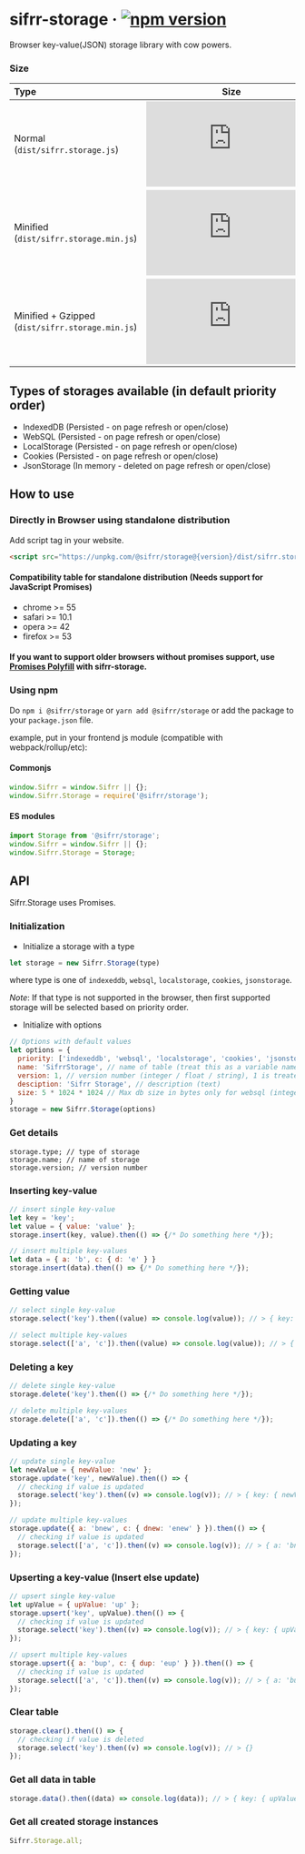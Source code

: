 # sifrr-storage · [![npm version](https://img.shields.io/npm/v/@sifrr/storage.svg)](https://www.npmjs.com/package/@sifrr/storage)

Browser key-value(JSON) storage library with cow powers.

### Size

| Type                                             |                                                                                                                              Size                                                                                                                              |
| :----------------------------------------------- | :------------------------------------------------------------------------------------------------------------------------------------------------------------------------------------------------------------------------------------------------------------: |
| Normal (`dist/sifrr.storage.js`)                 |                    [![Normal](https://img.badgesize.io/sifrr/sifrr/master/packages/browser/sifrr-storage/dist/sifrr.storage.js?maxAge=600)](https://github.com/sifrr/sifrr/blob/master/packages/browser/sifrr-storage/dist/sifrr.storage.js)                   |
| Minified (`dist/sifrr.storage.min.js`)           |               [![Minified](https://img.badgesize.io/sifrr/sifrr/master/packages/browser/sifrr-storage/dist/sifrr.storage.min.js?maxAge=600)](https://github.com/sifrr/sifrr/blob/master/packages/browser/sifrr-storage/dist/sifrr.storage.min.js)              |
| Minified + Gzipped (`dist/sifrr.storage.min.js`) | [![Minified + Gzipped](https://img.badgesize.io/sifrr/sifrr/master/packages/browser/sifrr-storage/dist/sifrr.storage.min.js?compression=gzip&maxAge=600)](https://github.com/sifrr/sifrr/blob/master/packages/browser/sifrr-storage/dist/sifrr.storage.min.js) |

## Types of storages available (in default priority order)

-   IndexedDB (Persisted - on page refresh or open/close)
-   WebSQL (Persisted - on page refresh or open/close)
-   LocalStorage (Persisted - on page refresh or open/close)
-   Cookies (Persisted - on page refresh or open/close)
-   JsonStorage (In memory - deleted on page refresh or open/close)

## How to use

### Directly in Browser using standalone distribution

Add script tag in your website.

```html
<script src="https://unpkg.com/@sifrr/storage@{version}/dist/sifrr.storage.min.js"></script>
```

#### Compatibility table for standalone distribution (Needs support for JavaScript Promises)

-   chrome >= 55
-   safari >= 10.1
-   opera >= 42
-   firefox >= 53

#### If you want to support older browsers without promises support, use [Promises Polyfill](https://github.com/stefanpenner/es6-promise) with sifrr-storage.

### Using npm

Do `npm i @sifrr/storage` or `yarn add @sifrr/storage` or add the package to your `package.json` file.

example, put in your frontend js module (compatible with webpack/rollup/etc):

#### Commonjs

```js
window.Sifrr = window.Sifrr || {};
window.Sifrr.Storage = require('@sifrr/storage');
```

#### ES modules

```js
import Storage from '@sifrr/storage';
window.Sifrr = window.Sifrr || {};
window.Sifrr.Storage = Storage;
```

## API

Sifrr.Storage uses Promises.

### Initialization

-   Initialize a storage with a type

```js
let storage = new Sifrr.Storage(type)
```

where type is one of `indexeddb`, `websql`, `localstorage`, `cookies`, `jsonstorage`.

_Note_: If that type is not supported in the browser, then first supported storage will be selected based on priority order.

-   Initialize with options

```js
// Options with default values
let options = {
  priority: ['indexeddb', 'websql', 'localstorage', 'cookies', 'jsonstorage'], // Priority Array of type of storages to use
  name: 'SifrrStorage', // name of table (treat this as a variable name, i.e. no Spaces or special characters allowed)
  version: 1, // version number (integer / float / string), 1 is treated same as '1'
  desciption: 'Sifrr Storage', // description (text)
  size: 5 * 1024 * 1024 // Max db size in bytes only for websql (integer)
}
storage = new Sifrr.Storage(options)
```

### Get details

    storage.type; // type of storage
    storage.name; // name of storage
    storage.version; // version number

### Inserting key-value

```js
// insert single key-value
let key = 'key';
let value = { value: 'value' };
storage.insert(key, value).then(() => {/* Do something here */});

// insert multiple key-values
let data = { a: 'b', c: { d: 'e' } }
storage.insert(data).then(() => {/* Do something here */});
```

### Getting value

```js
// select single key-value
storage.select('key').then((value) => console.log(value)); // > { key: { value: 'value' } }

// select multiple key-values
storage.select(['a', 'c']).then((value) => console.log(value)); // > { a: 'b', c: { d: 'e' } }
```

### Deleting a key

```js
// delete single key-value
storage.delete('key').then(() => {/* Do something here */});

// delete multiple key-values
storage.delete(['a', 'c']).then(() => {/* Do something here */});
```

### Updating a key

```js
// update single key-value
let newValue = { newValue: 'new' };
storage.update('key', newValue).then(() => {
  // checking if value is updated
  storage.select('key').then((v) => console.log(v)); // > { key: { newValue: 'new' } }
});

// update multiple key-values
storage.update({ a: 'bnew', c: { dnew: 'enew' } }).then(() => {
  // checking if value is updated
  storage.select(['a', 'c']).then((v) => console.log(v)); // > { a: 'bnew', c: { dnew: 'enew' } }
});
```

### Upserting a key-value (Insert else update)

```js
// upsert single key-value
let upValue = { upValue: 'up' };
storage.upsert('key', upValue).then(() => {
  // checking if value is updated
  storage.select('key').then((v) => console.log(v)); // > { key: { upValue: 'up' } }
});

// upsert multiple key-values
storage.upsert({ a: 'bup', c: { dup: 'eup' } }).then(() => {
  // checking if value is updated
  storage.select(['a', 'c']).then((v) => console.log(v)); // > { a: 'bup', c: { dup: 'eup' } }
});
```

### Clear table

```js
storage.clear().then(() => {
  // checking if value is deleted
  storage.select('key').then((v) => console.log(v)); // > {}
});
```

### Get all data in table

```js
storage.data().then((data) => console.log(data)); // > { key: { upValue: 'up' }, a: 'bup', c: { dup: 'eup' } }
```

### Get all created storage instances

```js
Sifrr.Storage.all;
```
